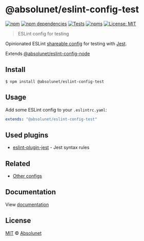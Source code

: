 # @absolunet/eslint-config-test

[![npm][npm-badge]][npm-url]
[![npm dependencies][dependencies-badge]][dependencies-url]
[![Tests][tests-badge]][tests-url]
[![npms][npms-badge]][npms-url]
[![License: MIT][license-badge]][license-url]

> ESLint config for testing

Opinionated ESLint [shareable config](https://eslint.org/docs/developer-guide/shareable-configs.html) for testing with [Jest](https://jestjs.io).

Extends [@absolunet/eslint-config-node](https://github.com/absolunet/eslint-config)

## Install

```
$ npm install @absolunet/eslint-config-test
```

## Usage

Add some ESLint config to your `.eslintrc.yaml`:

```yaml
extends: "@absolunet/eslint-config-test"
```

## Used plugins

- [eslint-plugin-jest](https://github.com/jest-community/eslint-plugin-jest) - Jest syntax rules

## Related

- [Other configs](https://github.com/absolunet/eslint-config)

## Documentation

View [documentation](https://documentation.absolunet.com/eslint-config/test)

## License

[MIT](LICENSE) © [Absolunet](https://absolunet.com)

[npm-badge]: https://img.shields.io/npm/v/@absolunet/eslint-config-test?style=flat-square
[dependencies-badge]: https://img.shields.io/david/absolunet/eslint-config?path=packages/test&style=flat-square
[tests-badge]: https://img.shields.io/github/workflow/status/absolunet/eslint-config/tests/production?label=tests&style=flat-square
[npms-badge]: https://badges.npms.io/%40absolunet%2Feslint-config-test.svg?style=flat-square
[license-badge]: https://img.shields.io/badge/license-MIT-green?style=flat-square
[npm-url]: https://www.npmjs.com/package/@absolunet/eslint-config-test
[dependencies-url]: https://david-dm.org/absolunet/eslint-config?path=packages/test
[tests-url]: https://github.com/absolunet/eslint-config/actions?query=workflow%3Atests+branch%3Aproduction
[npms-url]: https://npms.io/search?q=%40absolunet%2Feslint-config-test
[license-url]: https://opensource.org/licenses/MIT
